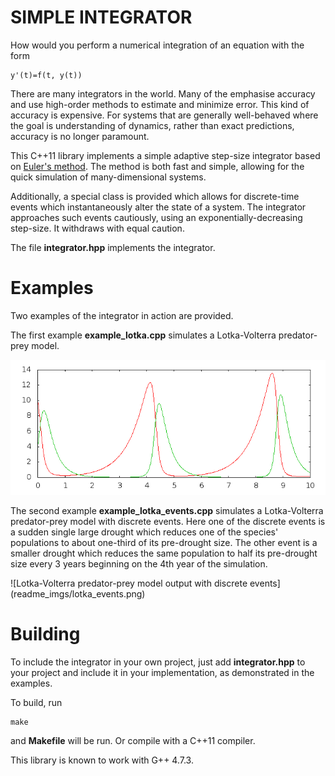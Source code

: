 SIMPLE INTEGRATOR
=================

How would you perform a numerical integration of an equation with the form

    y'(t)=f(t, y(t))

There are many integrators in the world. Many of the emphasise accuracy and use
high-order methods to estimate and minimize error. This kind of accuracy is
expensive. For systems that are generally well-behaved where the goal is
understanding of dynamics, rather than exact predictions, accuracy is no longer
paramount.

This C++11 library implements a simple adaptive step-size integrator based on
[Euler's method](https://en.wikipedia.org/wiki/Euler_method). The method is
both fast and simple, allowing for the quick simulation of many-dimensional
systems.

Additionally, a special class is provided which allows for discrete-time events
which instantaneously alter the state of a system. The integrator approaches
such events cautiously, using an exponentially-decreasing step-size. It
withdraws with equal caution.

The file **integrator.hpp** implements the integrator.

Examples
========

Two examples of the integrator in action are provided.

The first example **example\_lotka.cpp** simulates a Lotka-Volterra
predator-prey model.

![Lotka-Volterra predator-prey model output](readme_imgs/lotka.png)

The second example **example\_lotka\_events.cpp** simulates a Lotka-Volterra
predator-prey model with discrete events. Here one of the discrete events is a
sudden single large drought which reduces one of the species' populations to
about one-third of its pre-drought size. The other event is a smaller drought
which reduces the same population to half its pre-drought size every 3 years
beginning on the 4th year of the simulation.

![Lotka-Volterra predator-prey model output with discrete events]
(readme_imgs/lotka_events.png)

Building
========

To include the integrator in your own project, just add **integrator.hpp** to
your project and include it in your implementation, as demonstrated in the
examples.

To build, run

    make

and **Makefile** will be run. Or compile with a C++11 compiler.

This library is known to work with G++ 4.7.3.
